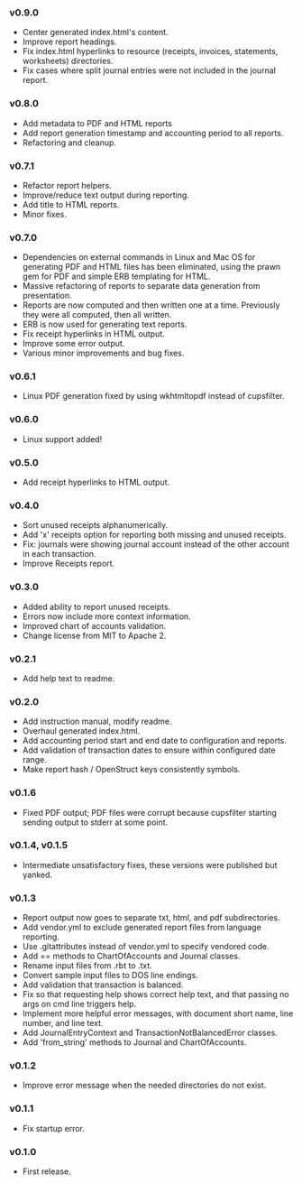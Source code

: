 ### v0.9.0

* Center generated index.html's content.
* Improve report headings.
* Fix index.html hyperlinks to resource (receipts, invoices, statements, worksheets) directories.
* Fix cases where split journal entries were not included in the journal report.


### v0.8.0

* Add metadata to PDF and HTML reports
* Add report generation timestamp and accounting period to all reports.
* Refactoring and cleanup.


### v0.7.1

* Refactor report helpers. 
* Improve/reduce text output during reporting.
* Add title to HTML reports.
* Minor fixes.


### v0.7.0

* Dependencies on external commands in Linux and Mac OS for generating PDF and HTML files has been eliminated,
using the prawn gem for PDF and simple ERB templating for HTML.
* Massive refactoring of reports to separate data generation from presentation.
* Reports are now computed and then written one at a time. Previously they were all computed, then all written.
* ERB is now used for generating text reports.
* Fix receipt hyperlinks in HTML output.
* Improve some error output.
* Various minor improvements and bug fixes.


### v0.6.1

* Linux PDF generation fixed by using wkhtmltopdf instead of cupsfilter.

### v0.6.0

* Linux support added!

### v0.5.0

* Add receipt hyperlinks to HTML output.


### v0.4.0

* Sort unused receipts alphanumerically.
* Add 'x' receipts option for reporting both missing and unused receipts.
* Fix: journals were showing journal account instead of the other account in each transaction.
* Improve Receipts report.


### v0.3.0

* Added ability to report unused receipts.
* Errors now include more context information.
* Improved chart of accounts validation.
* Change license from MIT to Apache 2.


### v0.2.1

* Add help text to readme.


### v0.2.0

* Add instruction manual, modify readme.
* Overhaul generated index.html.
* Add accounting period start and end date to configuration and reports.
* Add validation of transaction dates to ensure within configured date range.
* Make report hash / OpenStruct keys consistently symbols.

### v0.1.6

* Fixed PDF output; PDF files were corrupt because cupsfilter starting sending
output to stderr at some point.


### v0.1.4, v0.1.5

* Intermediate unsatisfactory fixes, these versions were published but yanked. 


### v0.1.3

* Report output now goes to separate txt, html, and pdf subdirectories.
* Add vendor.yml to exclude generated report files from language reporting.
* Use .gitattributes instead of vendor.yml to specify vendored code.
* Add == methods to ChartOfAccounts and Journal classes.
* Rename input files from .rbt to .txt.
* Convert sample input files to DOS line endings.
* Add validation that transaction is balanced.
* Fix so that requesting help shows correct help text, and that passing no args on cmd line triggers help.
* Implement more helpful error messages, with document short name, line number, and line text.
* Add JournalEntryContext and TransactionNotBalancedError classes.
* Add 'from_string' methods to Journal and ChartOfAccounts.


### v0.1.2

* Improve error message when the needed directories do not exist. 


### v0.1.1

* Fix startup error.


### v0.1.0

* First release.

